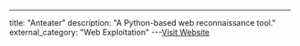 ---
title: "Anteater"
description: "A Python-based web reconnaissance tool."
external_category: "Web Exploitation"
---[Visit Website](https://github.com/Johnng007/Anteater)

